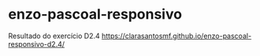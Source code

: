 # enzo-pascoal-responsivo
 
 Resultado do exercício D2.4 https://clarasantosmf.github.io/enzo-pascoal-responsivo-d2.4/
